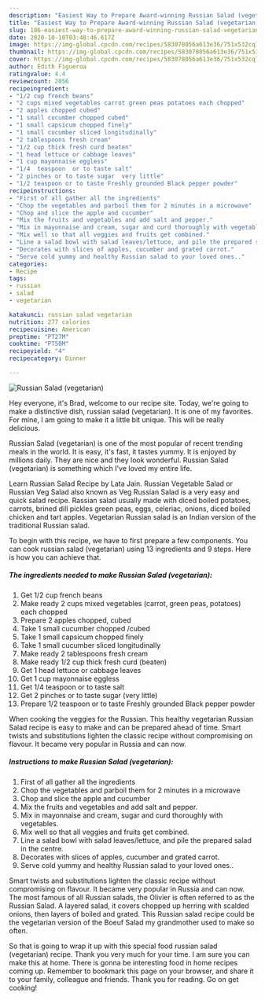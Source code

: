 ```yaml
---
description: "Easiest Way to Prepare Award-winning Russian Salad (vegetarian)"
title: "Easiest Way to Prepare Award-winning Russian Salad (vegetarian)"
slug: 186-easiest-way-to-prepare-award-winning-russian-salad-vegetarian
date: 2020-10-10T03:48:46.617Z
image: https://img-global.cpcdn.com/recipes/583078056a613e36/751x532cq70/russian-salad-vegetarian-recipe-main-photo.jpg
thumbnail: https://img-global.cpcdn.com/recipes/583078056a613e36/751x532cq70/russian-salad-vegetarian-recipe-main-photo.jpg
cover: https://img-global.cpcdn.com/recipes/583078056a613e36/751x532cq70/russian-salad-vegetarian-recipe-main-photo.jpg
author: Edith Figueroa
ratingvalue: 4.4
reviewcount: 2056
recipeingredient:
- "1/2 cup french beans"
- "2 cups mixed vegetables carrot green peas potatoes each chopped"
- "2 apples chopped cubed"
- "1 small cucumber chopped cubed"
- "1 small capsicum chopped finely"
- "1 small cucumber sliced longitudinally"
- "2 tablespoons fresh cream"
- "1/2 cup thick fresh curd beaten"
- "1 head lettuce or cabbage leaves"
- "1 cup mayonnaise eggless"
- "1/4  teaspoon  or to taste salt"
- "2 pinches or to taste sugar  very little"
- "1/2 teaspoon or to taste Freshly grounded Black pepper powder"
recipeinstructions:
- "First of all gather all the ingredients"
- "Chop the vegetables and parboil them for 2 minutes in a microwave"
- "Chop and slice the apple and cucumber"
- "Mix the fruits and vegetables and add salt and pepper."
- "Mix in mayonnaise and cream, sugar and curd thoroughly with vegetables."
- "Mix well so that all veggies and fruits get combined."
- "Line a salad bowl with salad leaves/lettuce, and pile the prepared salad in the centre."
- "Decorates with slices of apples, cucumber and grated carrot."
- "Serve cold yummy and healthy Russian salad to your loved ones.."
categories:
- Recipe
tags:
- russian
- salad
- vegetarian

katakunci: russian salad vegetarian 
nutrition: 277 calories
recipecuisine: American
preptime: "PT27M"
cooktime: "PT50M"
recipeyield: "4"
recipecategory: Dinner

---
```



![Russian Salad (vegetarian)](https://img-global.cpcdn.com/recipes/583078056a613e36/751x532cq70/russian-salad-vegetarian-recipe-main-photo.jpg)

Hey everyone, it's Brad, welcome to our recipe site. Today, we're going to make a distinctive dish, russian salad (vegetarian). It is one of my favorites. For mine, I am going to make it a little bit unique. This will be really delicious.

Russian Salad (vegetarian) is one of the most popular of recent trending meals in the world. It is easy, it's fast, it tastes yummy. It is enjoyed by millions daily. They are nice and they look wonderful. Russian Salad (vegetarian) is something which I've loved my entire life.

Learn Russian Salad Recipe by Lata Jain. Russian Vegetable Salad or Russian Veg Salad also known as Veg Russian Salad is a very easy and quick salad recipe. Rassian salad usually made with diced boiled potatoes, carrots, brined dill pickles green peas, eggs, celeriac, onions, diced boiled chicken and tart apples. Vegetarian Russian salad is an Indian version of the traditional Russian salad.


To begin with this recipe, we have to first prepare a few components. You can cook russian salad (vegetarian) using 13 ingredients and 9 steps. Here is how you can achieve that.

<!--inarticleads1-->

##### The ingredients needed to make Russian Salad (vegetarian):

1. Get 1/2 cup french beans
1. Make ready 2 cups mixed vegetables (carrot, green peas, potatoes) each chopped
1. Prepare 2 apples chopped, cubed
1. Take 1 small cucumber chopped /cubed
1. Take 1 small capsicum chopped finely
1. Take 1 small cucumber sliced longitudinally
1. Make ready 2 tablespoons fresh cream
1. Make ready 1/2 cup thick fresh curd (beaten)
1. Get 1 head lettuce or cabbage leaves
1. Get 1 cup mayonnaise eggless
1. Get 1/4  teaspoon  or to taste salt
1. Get 2 pinches or to taste sugar  (very little)
1. Prepare 1/2 teaspoon or to taste Freshly grounded Black pepper powder


When cooking the veggies for the Russian. This healthy vegetarian Russian Salad recipe is easy to make and can be prepared ahead of time. Smart twists and substitutions lighten the classic recipe without compromising on flavour. It became very popular in Russia and can now. 

<!--inarticleads2-->

##### Instructions to make Russian Salad (vegetarian):

1. First of all gather all the ingredients
1. Chop the vegetables and parboil them for 2 minutes in a microwave
1. Chop and slice the apple and cucumber
1. Mix the fruits and vegetables and add salt and pepper.
1. Mix in mayonnaise and cream, sugar and curd thoroughly with vegetables.
1. Mix well so that all veggies and fruits get combined.
1. Line a salad bowl with salad leaves/lettuce, and pile the prepared salad in the centre.
1. Decorates with slices of apples, cucumber and grated carrot.
1. Serve cold yummy and healthy Russian salad to your loved ones..


Smart twists and substitutions lighten the classic recipe without compromising on flavour. It became very popular in Russia and can now. The most famous of all Russian salads, the Olivier is often referred to as the Russian Salad. A layered salad, it covers chopped up herring with scalded onions, then layers of boiled and grated. This Russian salad recipe could be the vegetarian version of the Boeuf Salad my grandmother used to make so often. 

So that is going to wrap it up with this special food russian salad (vegetarian) recipe. Thank you very much for your time. I am sure you can make this at home. There is gonna be interesting food in home recipes coming up. Remember to bookmark this page on your browser, and share it to your family, colleague and friends. Thank you for reading. Go on get cooking!
